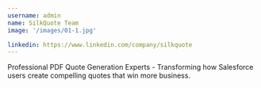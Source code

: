 ```yaml
---
username: admin
name: SilkQuote Team
image: '/images/01-1.jpg'

linkedin: https://www.linkedin.com/company/silkquote
---
```

Professional PDF Quote Generation Experts - Transforming how Salesforce users create compelling quotes that win more business.
